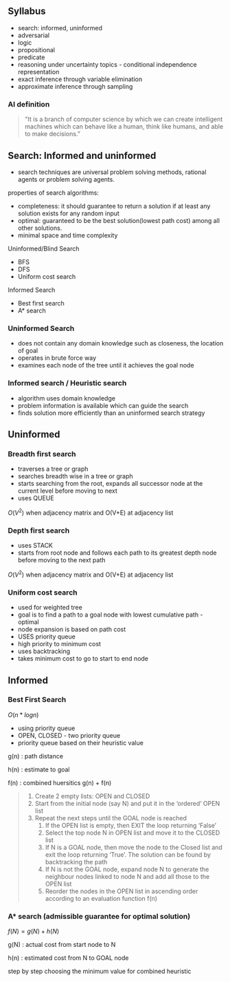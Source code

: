 
## Syllabus

- search: informed, uninformed
- adversarial
- logic
- propositional
- predicate
- reasoning under uncertainty topics - conditional independence representation
- exact inference through variable elimination
- approximate inference through sampling

### AI definition

> "It is a branch of computer science by which we can create intelligent machines which can behave like a human, think like humans, and able to make decisions.”
> 

## Search: Informed and uninformed

- search techniques are universal problem solving methods, rational agents or problem solving agents.

properties of search algorithms:

- completeness: it should guarantee to return a solution if at least any solution exists for any random input
- optimal: guaranteed to be the best solution(lowest path cost) among all other solutions.
- minimal space and time complexity

Uninformed/Blind Search

- BFS
- DFS
- Uniform cost search

Informed Search

- Best first search
- A* search

### Uninformed Search

- does not contain any domain knowledge such as closeness, the location of goal
- operates in brute force way
- examines each node of the tree until it achieves the goal node

### Informed search / Heuristic search

- algorithm uses domain knowledge
- problem information is available which can guide the search
- finds solution more efficiently than an uninformed search strategy

## Uninformed

### Breadth first search

- traverses a tree or graph
- searches breadth wise in a tree or graph
- starts searching from the root, expands all successor node at the current level before moving to next
- uses QUEUE

$O(V^2$) when adjacency matrix and O(V+E) at adjacency list

### Depth first search

- uses STACK
- starts from root node and follows each path to its greatest depth node before moving to the next path

$O(V^2$) when adjacency matrix and O(V+E) at adjacency list

### Uniform cost search

- used for weighted tree
- goal is to find a path to a goal node with lowest cumulative path - optimal
- node expansion is based on path cost
- USES priority queue
- high priority to minimum cost
- uses backtracking
- takes minimum cost to go to start to end node

## Informed

### Best First Search

$O(n  *log n)$

- using priority queue
- OPEN, CLOSED - two priority queue
- priority queue based on their heuristic value

g(n) : path distance

h(n) : estimate to goal

f(n) : combined huersitics g(n) + f(n)

> 
> 
> 1. Create 2 empty lists: OPEN and CLOSED
> 2. Start from the initial node (say N) and put it in the ‘ordered’ OPEN list
> 3. Repeat the next steps until the GOAL node is reached
>     1. If the OPEN list is empty, then EXIT the loop returning ‘False’
>     2. Select the top node N in OPEN list and move it to the CLOSED list
>     3. If N is a GOAL node, then move the node to the Closed list and exit the loop returning ‘True’. The solution can be found by backtracking the path
>     4. If N is not the GOAL node, expand node N to generate the neighbour nodes linked to node N and add all those to the OPEN list
>     5. Reorder the nodes in the OPEN list in ascending order according to an evaluation function f(n)

### A* search (admissible guarantee for optimal solution)

$f(N) = g(N) + h(N)$

g(N) : actual cost from start node to N

h(n) : estimated cost from N to GOAL node

step by step choosing the minimum value for combined heuristic